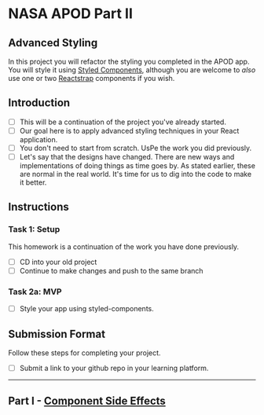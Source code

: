 # NASA APOD Part II

## Advanced Styling

In this project you will refactor the styling you completed in the APOD app. You will style it using [Styled Components](https://styled-components.com/), although you are welcome to _also_ use one or two [Reactstrap](https://reactstrap.github.io/) components if you wish.

## Introduction

- [ ] This will be a continuation of the project you've already started.
- [ ] Our goal here is to apply advanced styling techniques in your React application.
- [ ] You don't need to start from scratch. UsPe the work you did previously.
- [ ] Let's say that the designs have changed. There are new ways and implementations of doing things as time goes by. As stated earlier, these are normal in the real world. It's time for us to dig into the code to make it better.

## Instructions

### Task 1: Setup

This homework is a continuation of the work you have done previously.

- [ ] CD into your old project
- [ ] Continue to make changes and push to the same branch

### Task 2a: MVP

- [ ] Style your app using styled-components.

## Submission Format

Follow these steps for completing your project.

- [ ] Submit a link to your github repo in your learning platform.

-----

## Part I - [Component Side Effects](./README.md)

